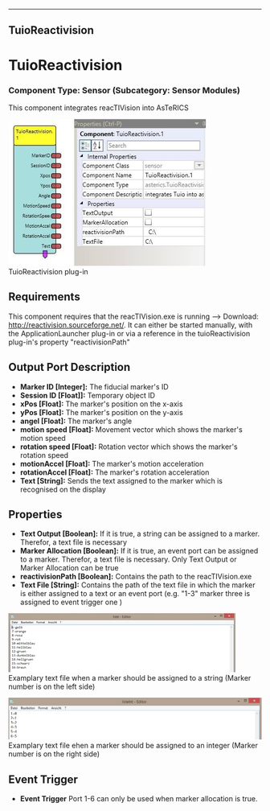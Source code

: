  
---
TuioReactivision
---

# TuioReactivision

### Component Type: Sensor (Subcategory: Sensor Modules)

This component integrates reacTIVision into AsTeRICS

![Screenshot: TuioReactivision plug-in](img/reactivision.jpg "Screenshot: TuioReactivision plug-in")  
TuioReactivision plug-in

## Requirements

This component requires that the reacTIVision.exe is running --> Download: http://reactivision.sourceforge.net/. It can either be started manually, with the ApplicationLauncher plug-in or via a reference in the tuioReactivision plug-in's property "reactivisionPath"

## Output Port Description

*   **Marker ID \[Integer\]:** The fiducial marker's ID
*   **Session ID \[Float\]\]:** Temporary object ID
*   **xPos \[Float\]:** The marker's position on the x-axis
*   **yPos \[Float\]:** The marker's position on the y-axis
*   **angel \[Float\]:** The marker's angle
*   **motion speed \[Float\]:** Movement vector which shows the marker's motion speed
*   **rotation speed \[Float\]:** Rotation vector which shows the marker's rotation speed
*   **motionAccel \[Float\]:** The marker's motion acceleration
*   **rotationAccel \[Float\]:** The marker's rotation acceleration
*   **Text \[String\]:** Sends the text assigned to the marker which is recognised on the display

## Properties

*   **Text Output \[Boolean\]:** If it is true, a string can be assigned to a marker. Therefor, a text file is necessary
*   **Marker Allocation \[Boolean\]:** If it is true, an event port can be assigned to a marker. Therefor, a text file is necessary. Only Text Output or Marker Allocation can be true
*   **reactivisionPath \[Boolean\]:** Contains the path to the reacTIVision.exe
*   **Text File \[String\]:** Contains the path of the text file in which the marker is either assigned to a text or an event port (e.g. "1-3" marker three is assigned to event trigger one )

![Screenshot: examplary text file](img/liste.jpg "Screenshot: examplary text file")  
Examplary text file when a marker should be assigned to a string (Marker number is on the left side)

![Screenshot: exemplary text file](img/listeInt.jpg "Screenshot: examplary text file")  
Examplary text file ehen a marker should be assigned to an integer (Marker number is on the right side)

## Event Trigger

*   **Event Trigger** Port 1-6 can only be used when marker allocation is true.